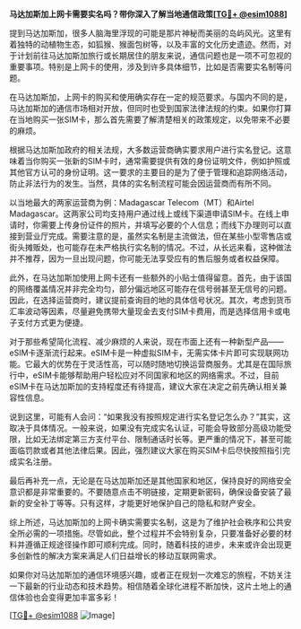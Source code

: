 **马达加斯加上网卡需要实名吗？带你深入了解当地通信政策[[TG💪+ @esim1088](https://t.me/s/esim1088)]**

提到马达加斯加，很多人脑海里浮现的可能是那片神秘而美丽的岛屿风光。这里有着独特的动植物生态，如狐猴、猴面包树等，以及丰富的文化历史遗迹。然而，对于计划前往马达加斯加旅行或长期居住的朋友来说，通信问题也是一项不可忽视的重要事项。特别是上网卡的使用，涉及到许多具体细节，比如是否需要实名制等问题。

在马达加斯加，上网卡的购买和使用确实存在一定的规范要求。与国内不同的是，马达加斯加的通信市场相对开放，但同时也受到国家法律法规的约束。如果你打算在当地购买一张SIM卡，那么首先需要了解清楚相关的政策规定，以免带来不必要的麻烦。

根据马达加斯加政府的相关法规，大多数运营商确实要求用户进行实名登记。这意味着当你购买一张新的SIM卡时，通常需要提供有效的身份证明文件，例如护照或其他官方认可的身份证明。这一要求的主要目的是为了便于管理和追踪网络活动，防止非法行为的发生。当然，具体的实名制流程可能会因运营商而有所不同。

以当地最大的两家运营商为例：Madagascar Telecom（MT）和Airtel Madagascar。这两家公司均支持用户通过线上或线下渠道申请SIM卡。在线上申请时，你需要上传身份证件的照片，并填写必要的个人信息；而线下办理则可以直接到营业厅完成。需要注意的是，虽然实名制是主流做法，但在某些小型零售店或街头摊贩处，也可能存在未严格执行实名制的情况。不过，从长远来看，这种做法并不推荐，因为一旦出现问题，你可能无法享受应有的售后服务或者权益保障。

此外，在马达加斯加使用上网卡还有一些额外的小贴士值得留意。首先，由于该国的网络覆盖情况并非完全均匀，部分偏远地区可能存在信号弱甚至无信号的问题。因此，在选择运营商时，建议提前查询目的地的具体信号状况。其次，考虑到货币汇率波动等因素，尽量避免携带大量现金去支付SIM卡费用，而是选择信用卡或电子支付方式更为便捷。

对于那些希望简化流程、减少麻烦的人来说，现在市面上还有一种新型产品——eSIM卡逐渐流行起来。eSIM卡是一种虚拟SIM卡，无需实体卡片即可实现联网功能。它最大的优势在于灵活性高，可以随时随地切换运营商服务。尤其是在国际旅行中，eSIM卡能够帮助用户轻松应对不同国家和地区的网络需求。不过，目前eSIM卡在马达加斯加的支持程度还有待提高，建议大家在决定之前先确认相关兼容性信息。

说到这里，可能有人会问：“如果我没有按照规定进行实名登记怎么办？”其实，这取决于具体情况。一般来说，如果没有完成实名认证，可能会导致部分高级功能受限，比如无法绑定第三方支付平台、限制通话时长等。更严重的情况下，甚至可能面临罚款或者其他法律后果。因此，强烈建议大家在购买SIM卡后尽快按照指引完成实名注册。

最后再补充一点，无论是在马达加斯加还是其他国家和地区，保持良好的网络安全意识都是非常重要的。不要随意点击不明链接，定期更新密码，确保设备安装了最新的安全补丁等等。只有这样，才能更好地保护自己的隐私和财产安全。

综上所述，马达加斯加的上网卡确实需要实名制，这是为了维护社会秩序和公共安全所必需的一项措施。尽管如此，整个过程并不会特别复杂，只要准备好必要的材料并遵循正规途径操作即可顺利完成。同时，随着科技的进步，未来或许会出现更多创新性的解决方案来满足人们日益增长的移动互联网需求。

如果你对马达加斯加的通信环境感兴趣，或者正在规划一次难忘的旅程，不妨关注一下最新的行业动态和技术趋势。相信随着全球化进程不断加快，这片土地上的通信体验也会变得更加丰富多彩！

[[TG💪+ @esim1088](https://t.me/s/esim1088) ![Image](https://i.postimg.cc/4NQfJmqS/Snipaste-2025-05-13-00-14-12.png)]